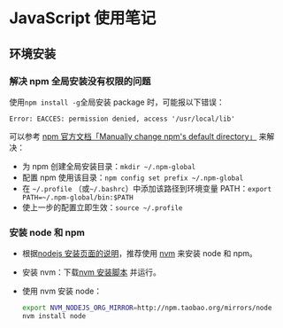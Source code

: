 # JavaScript 使用笔记

## 环境安装

### 解决 npm 全局安装没有权限的问题

使用`npm install -g`全局安装 package 时，可能报以下错误：

```
Error: EACCES: permission denied, access '/usr/local/lib'
```

可以参考 [npm 官方文档「Manually change npm's default directory」][4] 来解决：

- 为 npm 创建全局安装目录：`mkdir ~/.npm-global`
- 配置 npm 使用该目录：`npm config set prefix ~/.npm-global`
- 在 `~/.profile` （或`~/.bashrc`）中添加该路径到环境变量 PATH：`export PATH=~/.npm-global/bin:$PATH`
- 使上一步的配置立即生效：`source ~/.profile`

### 安装 node 和 npm

- 根据[nodejs 安装页面的说明][1]，推荐使用 [nvm][2] 来安装 node 和 npm。
- 安装 nvm：下载[nvm 安装脚本][3] 并运行。
- 使用 nvm 安装 node：

  ```sh
  export NVM_NODEJS_ORG_MIRROR=http://npm.taobao.org/mirrors/node
  nvm install node
  ```

  [1]: https://docs.npmjs.com/downloading-and-installing-node-js-and-npm
  [2]: https://github.com/nvm-sh/nvm
  [3]: https://github.com/nvm-sh/nvm/blob/v0.39.1/install.sh
  [4]: https://docs.npmjs.com/resolving-eacces-permissions-errors-when-installing-packages-globally
